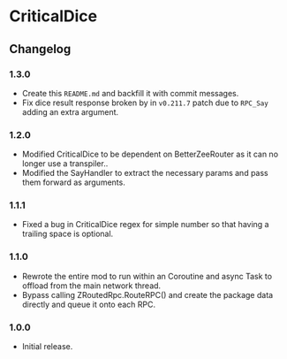 ﻿# CriticalDice

## Changelog

### 1.3.0

  * Create this `README.md` and backfill it with commit messages.
  * Fix dice result response broken by in `v0.211.7` patch due to `RPC_Say` adding an extra argument.

### 1.2.0

  * Modified CriticalDice to be dependent on BetterZeeRouter as it can no longer use a transpiler..
  * Modified the SayHandler to extract the necessary params and pass them forward as arguments.

### 1.1.1

  * Fixed a bug in CriticalDice regex for simple number so that having a trailing space is optional.

### 1.1.0

  * Rewrote the entire mod to run within an Coroutine and async Task to offload from the main network thread.
  * Bypass calling ZRoutedRpc.RouteRPC() and create the package data directly and queue it onto each RPC.  

### 1.0.0

  * Initial release.